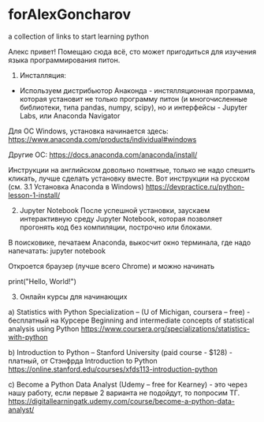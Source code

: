 # forAlexGoncharov
a collection  of links to start learning python

Алекс привет!
Помещаю сюда всё, сто может пригодиться для изучения языка программирования питон.

1. Инсталляция:
* Используем дистрибьютор Анаконда - инстялляционная программа, которая установит не только программу питон (и многочисленные библиотеки, типа pandas, numpy, scipy), но и интерфейсы - Jupyter Labs, или Anaconda Navigator

Для ОС Windows, установка начинается здесь:
https://www.anaconda.com/products/individual#windows

Другие ОС:
https://docs.anaconda.com/anaconda/install/

Инструкции на английском довольно понятные, только не надо спешить кликать, лучше сделать установку вместе. 
Вот инструкции на русском (см. 3.1 Установка Anaconda в Windows)
https://devpractice.ru/python-lesson-1-install/

2. Jupyter Notebook
После успешной установки, заускаем интерактивную среду Jupyter Notebook, которая позволяет прогонять код без компиляции, построчно или блоками.

В поисковике, печатаем Anaconda, выкосчит окно терминала, где надо напечатать:
jupyter notebook

Откроется браузер (лучше всего Chrome) и можно начинать

print("Hello, World!")

3. Онлайн курсы для начинающих

a)	Statistics with Python Specialization – (U of Michigan, coursera – free) - бесплатный на Курсере
Beginning and intermediate concepts of statistical analysis using Python
https://www.coursera.org/specializations/statistics-with-python

b)	Introduction to Python – Stanford University (paid course - $128) - платный, от Стэнфрда
Introduction to Python
https://online.stanford.edu/courses/xfds113-introduction-python


c)	Become a Python Data Analyst  (Udemy – free for Kearney)              - это через нашу работу, если первые 2 варианта не подойдут, то попросим ТГ. 
https://digitallearningatk.udemy.com/course/become-a-python-data-analyst/
